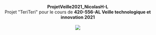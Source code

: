 <div align="center">
  <b>ProjetVeille2021_NicolasH-L</b>
  <br>
  Projet "TeriTeri" pour le cours de <b>420-556-AL Veille technologique et innovation 2021</b> 
<br><br>
<img src="https://user-images.githubusercontent.com/49959982/132444033-f4d80893-3e75-44c8-8799-1cad8941c5e9.png">
</div>
